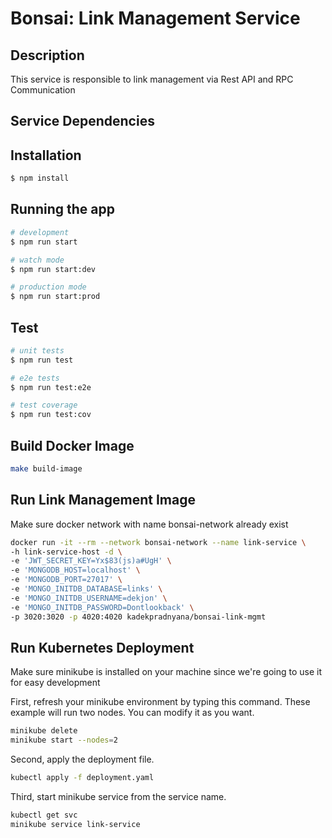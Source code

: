 # Bonsai: Link Management Service

## Description

This service is responsible to link management via Rest API and RPC Communication

## Service Dependencies

## Installation

```bash
$ npm install
```

## Running the app

```bash
# development
$ npm run start

# watch mode
$ npm run start:dev

# production mode
$ npm run start:prod
```

## Test

```bash
# unit tests
$ npm run test

# e2e tests
$ npm run test:e2e

# test coverage
$ npm run test:cov
```

## Build Docker Image

```bash
make build-image
```

## Run Link Management Image

Make sure docker network with name bonsai-network already exist

```bash
docker run -it --rm --network bonsai-network --name link-service \
-h link-service-host -d \
-e 'JWT_SECRET_KEY=Yx$83(js)a#UgH' \
-e 'MONGODB_HOST=localhost' \
-e 'MONGODB_PORT=27017' \
-e 'MONGO_INITDB_DATABASE=links' \
-e 'MONGO_INITDB_USERNAME=dekjon' \
-e 'MONGO_INITDB_PASSWORD=Dontlookback' \
-p 3020:3020 -p 4020:4020 kadekpradnyana/bonsai-link-mgmt
```

## Run Kubernetes Deployment

Make sure minikube is installed on your machine since we're going to use it for easy development

First, refresh your minikube environment by typing this command. These example will run two nodes. You can modify it as you want.

```bash
minikube delete
minikube start --nodes=2
```

Second, apply the deployment file.

```bash
kubectl apply -f deployment.yaml
```

Third, start minikube service from the service name.

```bash
kubectl get svc
minikube service link-service
```